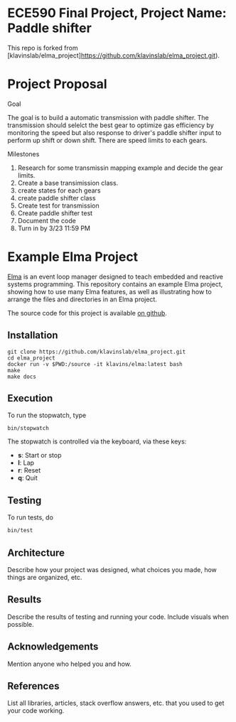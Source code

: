 ECE590 Final Project, Project Name: Paddle shifter
===

This repo is forked from [klavinslab/elma_project]https://github.com/klavinslab/elma_project.git).

Project Proposal
===

Goal

The goal is to build a automatic transmission with paddle shifter. The transmission should selelct the best gear to optimize gas efficiency by monitoring the speed but also response to driver's paddle shifter input to perform up shift or down shift. There are speed limits to each gears.

Milestones

1. Research for some transmissin mapping example and decide the gear limits. 
1. Create a base transimission class.
1. create states for each gears
1. create paddle shifter class
1. Create test for transmission 
1. Create paddle shifter test
1. Document the code 
1. Turn in by 3/23 11:59 PM


Example Elma Project
===

[Elma](http://klavinslab.org/elma) is an event loop manager designed to teach embedded and reactive systems programming. This repository contains an example Elma project, showing how to use many Elma features, as well as illustrating how to arrange the files and directories in an Elma project.

The source code for this project is available [on github](https://github.com/klavinslab/elma_project).

Installation
---

    git clone https://github.com/klavinslab/elma_project.git
    cd elma_project
    docker run -v $PWD:/source -it klavins/elma:latest bash
    make
    make docs


Execution
---
To run the stopwatch, type

    bin/stopwatch

The stopwatch is controlled via the keyboard, via these keys:
- **s**: Start or stop
- **l**: Lap
- **r**: Reset
- **q**: Quit

Testing
---
To run tests, do
```bash
bin/test
```

Architecture
---
Describe how your project was designed, what choices you made, how things are organized, etc.

Results
---
Describe the results of testing and running your code. Include visuals when possible.

Acknowledgements
---
Mention anyone who helped you and how.

References
---
List all libraries, articles, stack overflow answers, etc. that you used to get your code working.
